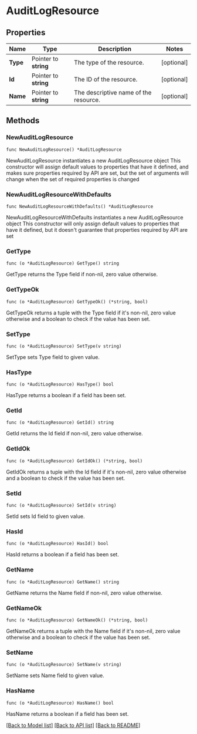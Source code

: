 # AuditLogResource

## Properties

Name | Type | Description | Notes
------------ | ------------- | ------------- | -------------
**Type** | Pointer to **string** | The type of the resource. | [optional] 
**Id** | Pointer to **string** | The ID of the resource. | [optional] 
**Name** | Pointer to **string** | The descriptive name of the resource. | [optional] 

## Methods

### NewAuditLogResource

`func NewAuditLogResource() *AuditLogResource`

NewAuditLogResource instantiates a new AuditLogResource object
This constructor will assign default values to properties that have it defined,
and makes sure properties required by API are set, but the set of arguments
will change when the set of required properties is changed

### NewAuditLogResourceWithDefaults

`func NewAuditLogResourceWithDefaults() *AuditLogResource`

NewAuditLogResourceWithDefaults instantiates a new AuditLogResource object
This constructor will only assign default values to properties that have it defined,
but it doesn't guarantee that properties required by API are set

### GetType

`func (o *AuditLogResource) GetType() string`

GetType returns the Type field if non-nil, zero value otherwise.

### GetTypeOk

`func (o *AuditLogResource) GetTypeOk() (*string, bool)`

GetTypeOk returns a tuple with the Type field if it's non-nil, zero value otherwise
and a boolean to check if the value has been set.

### SetType

`func (o *AuditLogResource) SetType(v string)`

SetType sets Type field to given value.

### HasType

`func (o *AuditLogResource) HasType() bool`

HasType returns a boolean if a field has been set.

### GetId

`func (o *AuditLogResource) GetId() string`

GetId returns the Id field if non-nil, zero value otherwise.

### GetIdOk

`func (o *AuditLogResource) GetIdOk() (*string, bool)`

GetIdOk returns a tuple with the Id field if it's non-nil, zero value otherwise
and a boolean to check if the value has been set.

### SetId

`func (o *AuditLogResource) SetId(v string)`

SetId sets Id field to given value.

### HasId

`func (o *AuditLogResource) HasId() bool`

HasId returns a boolean if a field has been set.

### GetName

`func (o *AuditLogResource) GetName() string`

GetName returns the Name field if non-nil, zero value otherwise.

### GetNameOk

`func (o *AuditLogResource) GetNameOk() (*string, bool)`

GetNameOk returns a tuple with the Name field if it's non-nil, zero value otherwise
and a boolean to check if the value has been set.

### SetName

`func (o *AuditLogResource) SetName(v string)`

SetName sets Name field to given value.

### HasName

`func (o *AuditLogResource) HasName() bool`

HasName returns a boolean if a field has been set.


[[Back to Model list]](../README.md#documentation-for-models) [[Back to API list]](../README.md#documentation-for-api-endpoints) [[Back to README]](../README.md)


